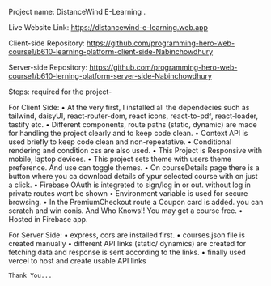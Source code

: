 Project name: DistanceWind E-Learning .

Live Website Link: https://distancewind-e-learning.web.app


Client-side Repository: https://github.com/programming-hero-web-course1/b610-learning-platform-client-side-Nabinchowdhury

Server-side Repository: https://github.com/programming-hero-web-course1/b610-lerning-platform-server-side-Nabinchowdhury

Steps: required for the project-

For Client Side:
    • At the very first, I installed all the dependecies such as tailwind, daisyUI, react-router-dom, react icons, react-to-pdf, react-loader, tastify etc.
    • Different components, route paths (static, dynamic) are made for handling the project clearly and to keep code clean.
    • Context API is used briefly to keep code clean and non-repeatative.
    • Conditional rendering and condition css are also used.
    • This Project is Responsive with mobile, laptop devices.
    • This project sets theme with users theme preference. And use can toggle themes.
    • On courseDetails page there is a button where you ca download details of ypur selected course with on just a click.
    • Firebase OAuth is integreted to sign/log in or out. without log in private routes wont be shown
    • Environment variable is used for secure browsing.
    • In the PremiumCheckout route a Coupon card is added. you can scratch and win conis. And Who Knows!! You may get a course free. 
    • Hosted in Firebase app.

For Server Side:
    • express, cors are installed first.
    • courses.json file is created manually
    • different API links (static/ dynamics) are created for fetching data and response is sent according to the links.
    • finally used vercel to host and create usable API links
    
    

    Thank You... 